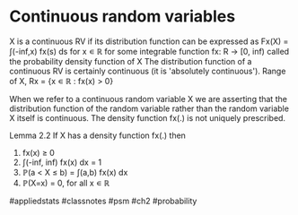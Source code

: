 # Continuous random variables


X is a continuous RV if its distribution function can be expressed as
Fx(X) = ∫(-inf,x) fx(s) ds for x ∊ ℝ
for some integrable function fx: R -> [0, inf) called the probability density function of X
The distribution function of a continuous RV is certainly continuous (it is 'absolutely continuous').
Range of X, Rx = {x ∊ ℝ : fx(x) > 0}

When we refer to a continuous random variable X we are asserting that the distribution function of the random variable rather than the random variable X itself is continuous.
The density function fx(.) is not uniquely prescribed.

Lemma 2.2
If X has a density function fx(.) then
1. fx(x) ≥ 0
2. ∫(-inf, inf) fx(x) dx = 1
3. ℙ(a < X ≤ b) = ∫(a,b) fx(x) dx
4. ℙ(X=x) = 0, for all x ∊ ℝ

#appliedstats #classnotes #psm #ch2
#probability
